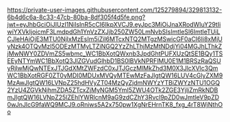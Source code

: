 https://private-user-images.githubusercontent.com/125279894/329813132-6b4d6c6a-8c33-47cb-80ba-8df305f4d5fe.png?jwt=eyJhbGciOiJIUzI1NiIsInR5cCI6IkpXVCJ9.eyJpc3MiOiJnaXRodWIuY29tIiwiYXVkIjoicmF3LmdpdGh1YnVzZXJjb250ZW50LmNvbSIsImtleSI6ImtleTUiLCJleHAiOjE3MTU0NjIxMzEsIm5iZiI6MTcxNTQ2MTgzMSwicGF0aCI6Ii8xMjUyNzk4OTQvMzI5ODEzMTMyLTZiNGQ2YzZhLThjMzMtNDdjYi04MGJhLThkZjMwNWY0ZDVmZS5wbmc_WC1BbXotQWxnb3JpdGhtPUFXUzQtSE1BQy1TSEEyNTYmWC1BbXotQ3JlZGVudGlhbD1BS0lBVkNPRFlMU0E1M1BRSzRaQSUyRjIwMjQwNTExJTJGdXMtZWFzdC0xJTJGczMlMkZhd3M0X3JlcXVlc3QmWC1BbXotRGF0ZT0yMDI0MDUxMVQyMTEwMzFaJlgtQW16LUV4cGlyZXM9MzAwJlgtQW16LVNpZ25hdHVyZT04MzQyZjdmNWYzYTBiZWYzNTU1OGQ2YzU4ZGVkNjhmZDA5ZTcxZjMyNGM5YmI5ZWU4OTk2ZGE3YjliZmRkNDBmJlgtQW16LVNpZ25lZEhlYWRlcnM9aG9zdCZhY3Rvcl9pZD0wJmtleV9pZD0wJnJlcG9faWQ9MCJ9.oRniws5A2x750pw1XgNrEHrnTK8_fxg_4rT8WjNthOo
